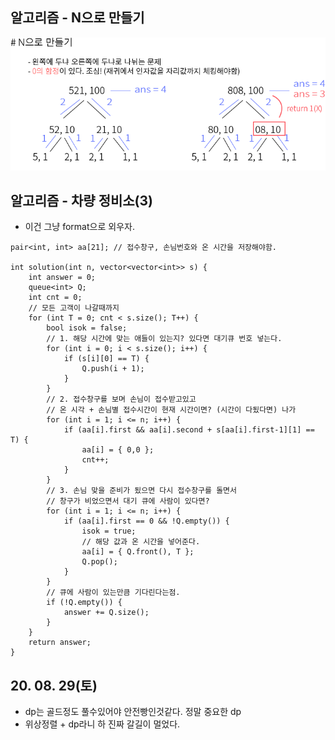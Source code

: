 ## 알고리즘 - N으로 만들기

 ![Alt text](./img/img_200829.png)

## 알고리즘 - 차량 정비소(3)

 - 이건 그냥 format으로 외우자.

```
pair<int, int> aa[21]; // 접수창구, 손님번호와 온 시간을 저장해야함.

int solution(int n, vector<vector<int>> s) {
	int answer = 0;
	queue<int> Q;
	int cnt = 0;
    // 모든 고객이 나갈때까지
	for (int T = 0; cnt < s.size(); T++) {
		bool isok = false;
        // 1. 해당 시간에 맞는 애들이 있는지? 있다면 대기큐 번호 넣는다.
		for (int i = 0; i < s.size(); i++) {
			if (s[i][0] == T) {
				Q.push(i + 1);
			}
		}
        // 2. 접수창구를 보며 손님이 접수받고있고
        // 온 시각 + 손님별 접수시간이 현재 시간이면? (시간이 다됬다면) 나가
		for (int i = 1; i <= n; i++) {
			if (aa[i].first && aa[i].second + s[aa[i].first-1][1] == T) {
				aa[i] = { 0,0 };
				cnt++;
			}
		}
        // 3. 손님 맞을 준비가 됬으면 다시 접수창구를 돌면서
        // 창구가 비었으면서 대기 큐에 사람이 있다면?
		for (int i = 1; i <= n; i++) {
			if (aa[i].first == 0 && !Q.empty()) {
				isok = true;
                // 해당 값과 온 시간을 넣어준다.
				aa[i] = { Q.front(), T };
				Q.pop();
			}
		}
        // 큐에 사람이 있는만큼 기다린다는점.
		if (!Q.empty()) {
			answer += Q.size();
		}
	}
	return answer;
}
```

## 20. 08. 29(토)

 - dp는 골드정도 풀수있어야 안전빵인것같다. 정말 중요한 dp
 - 위상정렬 + dp라니 하 진짜 갈길이 멀었다.

